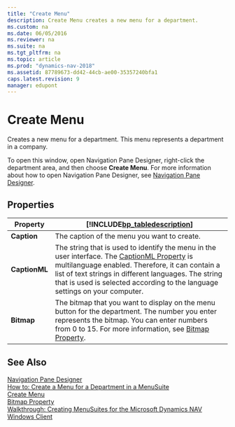 ```yaml
---
title: "Create Menu"
description: Create Menu creates a new menu for a department.
ms.custom: na
ms.date: 06/05/2016
ms.reviewer: na
ms.suite: na
ms.tgt_pltfrm: na
ms.topic: article
ms.prod: "dynamics-nav-2018"
ms.assetid: 87789673-dd42-44cb-ae00-35357240bfa1
caps.latest.revision: 9
manager: edupont
---
```

# Create Menu
Creates a new menu for a department. This menu represents a department in a company.  

 To open this window, open Navigation Pane Designer, right-click the department area, and then choose **Create Menu**. For more information about how to open Navigation Pane Designer, see [Navigation Pane Designer](-$-S_2401-Navigation-Pane-Designer-$-.md).  

## Properties  

|Property|[!INCLUDE[bp_tabledescription](../includes/bp_tabledescription_md.md)]|  
|--------------|---------------------------------------|  
|**Caption**|The caption of the menu you want to create.|  
|**CaptionML**|The string that is used to identify the menu in the user interface. The [CaptionML Property](../CaptionML-Property.md) is multilanguage enabled. Therefore, it can contain a list of text strings in different languages. The string that is used is selected according to the language settings on your computer.|  
|**Bitmap**|The bitmap that you want to display on the menu button for the department. The number you enter represents the bitmap. You can enter numbers from 0 to 15. For more information, see [Bitmap Property](../Bitmap-Property.md).|  

## See Also  
 [Navigation Pane Designer](-$-S_2401-Navigation-Pane-Designer-$-.md)   
 [How to: Create a Menu for a Department in a MenuSuite](../How-to--Create-a-Menu-for-a-Department-in-a-MenuSuite.md)   
 [Create Menu](-$-S_2420-Create-Menu-$-.md)   
 [Bitmap Property](../Bitmap-Property.md)   
 [Walkthrough: Creating MenuSuites for the Microsoft Dynamics NAV Windows Client](../Walkthrough--Creating-MenuSuites-for-the-Microsoft-Dynamics-NAV-Windows-Client.md)

